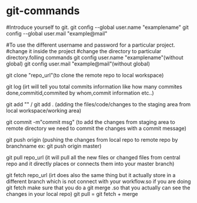 # git-commands

#Introduce yourself to git.
git config --global user.name "examplename"
git config --global user.mail "example@mail"

#To use the different username and password for a particular project.
#change it inside the project
 #change the directory to particular directory.folling commands
git config user.name "examplename"(without global)
git config user.mail "example@mail"(without global)

git clone "repo_url"(to clone the remote repo to local workspace)

git log (irt will tell you total commits information like how many commites done,commitid,commited by whom,commit information etc..)

git add "<filename>" / git add . (adding the files/code/changes to the staging area from local workspace/working area)
 
git commit -m"commit msg" (to add the changes from staging area to remote directory we need to commit the changes with a commit message)

git push origin <branch name> (pushing the changes from local repo to remote repo by branchname ex: git push origin master)
 
git pull repo_url (it will pull all the new files or changed files from central repo and it directly places or connects them into your master branch)

git fetch repo_url (irt does also the same thing but it actually store in a different branch which is not connect with your workflow.so if you are doing git fetch make sure that you do a git merge .so that you actually can see the changes in your local repo)
git pull = git fetch + merge



